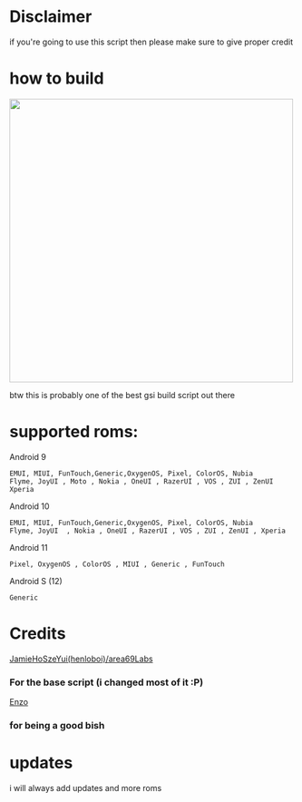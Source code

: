 # Disclaimer
if you're going to use this script then please make sure to give proper credit


# how to build
<img align='middle' src='https://ephmedia.giphy.com/13f59f5d-8956-446c-b7c6-595d2e7a0a69.gif' width='500'>


btw this is probably one of the best gsi build script out there
# supported roms:

Android 9
```
EMUI, MIUI, FunTouch,Generic,OxygenOS, Pixel, ColorOS, Nubia
Flyme, JoyUI , Moto , Nokia , OneUI , RazerUI , VOS , ZUI , ZenUI
Xperia
```

Android 10
```
EMUI, MIUI, FunTouch,Generic,OxygenOS, Pixel, ColorOS, Nubia
Flyme, JoyUI  , Nokia , OneUI , RazerUI , VOS , ZUI , ZenUI , Xperia
```
Android 11
```
Pixel, OxygenOS , ColorOS , MIUI , Generic , FunTouch
```
Android S (12)
```
Generic
```

# Credits
[JamieHoSzeYui(henloboi)/area69Labs](https://github.com/JamieHoSzeYui/GSI-Automation)

### For the base script (i changed most of it :P)
[Enzo](https://github.com/yukosky)
### for being a good bish

# updates
i will always add updates and more roms 
